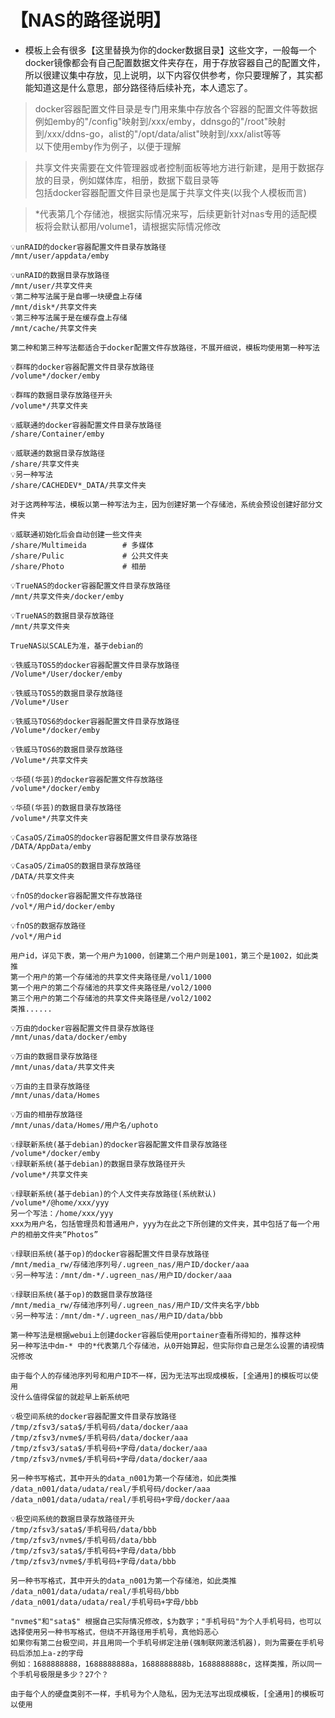 # 【NAS的路径说明】
- 模板上会有很多【这里替换为你的docker数据目录】这些文字，一般每一个docker镜像都会有自己配置数据文件夹存在，用于存放容器自己的配置文件，所以很建议集中存放，见上说明，以下内容仅供参考，你只要理解了，其实都能知道这是什么意思，部分路径待后续补充，本人遗忘了。
> docker容器配置文件目录是专门用来集中存放各个容器的配置文件等数据<br>例如emby的"/config"映射到/xxx/emby，ddnsgo的"/root"映射到/xxx/ddns-go，alist的"/opt/data/alist"映射到/xxx/alist等等<br>以下使用emby作为例子，以便于理解

> 共享文件夹需要在文件管理器或者控制面板等地方进行新建，是用于数据存放的目录，例如媒体库，相册，数据下载目录等<br>包括docker容器配置文件目录也是属于共享文件夹(以我个人模板而言)

>  *代表第几个存储池，根据实际情况来写，后续更新针对nas专用的适配模板将会默认都用/volume1，请根据实际情况修改

```shell
💡unRAID的docker容器配置文件目录存放路径
/mnt/user/appdata/emby

💡unRAID的数据目录存放路径
/mnt/user/共享文件夹
💡第二种写法属于是自哪一块硬盘上存储
/mnt/disk*/共享文件夹
💡第三种写法属于是在缓存盘上存储
/mnt/cache/共享文件夹

第二种和第三种写法都适合于docker配置文件存放路径，不展开细说，模板均使用第一种写法
```

```shell
💡群晖的docker容器配置文件目录存放路径
/volume*/docker/emby

💡群晖的数据目录存放路径开头
/volume*/共享文件夹
```

```shell
💡威联通的docker容器配置文件目录存放路径
/share/Container/emby

💡威联通的数据目录存放路径
/share/共享文件夹
💡另一种写法
/share/CACHEDEV*_DATA/共享文件夹

对于这两种写法，模板以第一种写法为主，因为创建好第一个存储池，系统会预设创建好部分文件夹

💡威联通初始化后会自动创建一些文件夹
/share/Multimeida        # 多媒体
/share/Pulic             # 公共文件夹
/share/Photo             # 相册
```

```shell
💡TrueNAS的docker容器配置文件目录存放路径
/mnt/共享文件夹/docker/emby

💡TrueNAS的数据目录存放路径
/mnt/共享文件夹

TrueNAS以SCALE为准，基于debian的
```

```shell
💡铁威马TOS5的docker容器配置文件目录存放路径
/Volume*/User/docker/emby

💡铁威马TOS5的数据目录存放路径
/Volume*/User

💡铁威马TOS6的docker容器配置文件目录存放路径
/Volume*/docker/emby

💡铁威马TOS6的数据目录存放路径
/Volume*/共享文件夹
```

```shell
💡华硕(华芸)的docker容器配置文件存放路径
/volume*/docker/emby

💡华硕(华芸)的数据目录存放路径
/volume*/共享文件夹
```

```shell
💡CasaOS/ZimaOS的docker容器配置文件目录存放路径
/DATA/AppData/emby

💡CasaOS/ZimaOS的数据目录存放路径
/DATA/共享文件夹
```

```shell
💡fnOS的docker容器配置文件存放路径
/vol*/用户id/docker/emby

💡fnOS的数据存放路径
/vol*/用户id

用户id，详见下表，第一个用户为1000，创建第二个用户则是1001，第三个是1002，如此类推
第一个用户的第一个存储池的共享文件夹路径是/vol1/1000
第一个用户的第二个存储池的共享文件夹路径是/vol2/1000
第三个用户的第二个存储池的共享文件夹路径是/vol2/1002
类推......
```

```shell
💡万由的docker容器配置文件目录存放路径
/mnt/unas/data/docker/emby

💡万由的数据目录存放路径
/mnt/unas/data/共享文件夹

💡万由的主目录存放路径
/mnt/unas/data/Homes

💡万由的相册存放路径
/mnt/unas/data/Homes/用户名/uphoto
```

```shell
💡绿联新系统(基于debian)的docker容器配置文件目录存放路径
/volume*/docker/emby
💡绿联新系统(基于debian)的数据目录存放路径开头
/volume*/共享文件夹

💡绿联新系统(基于debian)的个人文件夹存放路径(系统默认)
/volume*/@home/xxx/yyy
另一个写法：/home/xxx/yyy
xxx为用户名，包括管理员和普通用户，yyy为在此之下所创建的文件夹，其中包括了每一个用户的相册文件夹“Photos”
```

```shell
💡绿联旧系统(基于op)的docker容器配置文件目录存放路径
/mnt/media_rw/存储池序列号/.ugreen_nas/用户ID/docker/aaa
💡另一种写法：/mnt/dm-*/.ugreen_nas/用户ID/docker/aaa

💡绿联旧系统(基于op)的数据目录存放路径
/mnt/media_rw/存储池序列号/.ugreen_nas/用户ID/文件夹名字/bbb
💡另一种写法：/mnt/dm-*/.ugreen_nas/用户ID/data/bbb

第一种写法是根据webui上创建docker容器后使用portainer查看所得知的，推荐这种
另一种写法中dm-* 中的*代表第几个存储池，从0开始算起，但实际你自己是怎么设置的请视情况修改

由于每个人的存储池序列号和用户ID不一样，因为无法写出现成模板，[全通用]的模板可以使用
没什么值得保留的就趁早上新系统吧
```

```shell
💡极空间系统的docker容器配置文件目录存放路径
/tmp/zfsv3/sata$/手机号码/data/docker/aaa
/tmp/zfsv3/nvme$/手机号码/data/docker/aaa
/tmp/zfsv3/sata$/手机号码+字母/data/docker/aaa
/tmp/zfsv3/nvme$/手机号码+字母/data/docker/aaa

另一种书写格式，其中开头的data_n001为第一个存储池，如此类推
/data_n001/data/udata/real/手机号码/docker/aaa
/data_n001/data/udata/real/手机号码+字母/docker/aaa

💡极空间系统的数据目录存放路径开头
/tmp/zfsv3/sata$/手机号码/data/bbb
/tmp/zfsv3/nvme$/手机号码/data/bbb
/tmp/zfsv3/sata$/手机号码+字母/data/bbb
/tmp/zfsv3/nvme$/手机号码+字母/data/bbb

另一种书写格式，其中开头的data_n001为第一个存储池，如此类推
/data_n001/data/udata/real/手机号码/bbb
/data_n001/data/udata/real/手机号码+字母/bbb

"nvme$"和"sata$" 根据自己实际情况修改，$为数字；"手机号码"为个人手机号码，也可以选择使用另一种书写格式，但绕不开路径用手机号，真他妈恶心
如果你有第二台极空间，并且用同一个手机号绑定注册(强制联网激活机器)，则为需要在手机号码后添加上a-z的字母
例如：1688888888，1688888888a，1688888888b，1688888888c，这样类推，所以同一个手机号极限是多少？27个？

由于每个人的硬盘类别不一样，手机号为个人隐私，因为无法写出现成模板，[全通用]的模板可以使用
```
